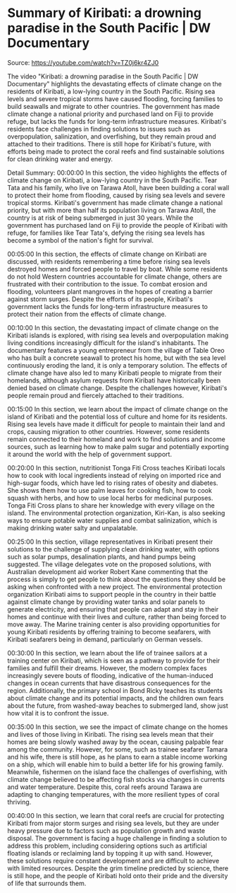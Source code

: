 # Summary of Kiribati: a drowning paradise in the South Pacific | DW Documentary

Source: https://youtube.com/watch?v=TZ0j6kr4ZJ0

The video "Kiribati: a drowning paradise in the South Pacific | DW Documentary" highlights the devastating effects of climate change on the residents of Kiribati, a low-lying country in the South Pacific. Rising sea levels and severe tropical storms have caused flooding, forcing families to build seawalls and migrate to other countries. The government has made climate change a national priority and purchased land on Fiji to provide refuge, but lacks the funds for long-term infrastructure measures. Kiribati's residents face challenges in finding solutions to issues such as overpopulation, salinization, and overfishing, but they remain proud and attached to their traditions. There is still hope for Kiribati's future, with efforts being made to protect the coral reefs and find sustainable solutions for clean drinking water and energy.

Detail Summary: 
00:00:00
In this section, the video highlights the effects of climate change on Kiribati, a low-lying country in the South Pacific. Tear Tata and his family, who live on Tarawa Atoll, have been building a coral wall to protect their home from flooding, caused by rising sea levels and severe tropical storms. Kiribati's government has made climate change a national priority, but with more than half its population living on Tarawa Atoll, the country is at risk of being submerged in just 30 years. While the government has purchased land on Fiji to provide the people of Kiribati with refuge, for families like Tear Tata's, defying the rising sea levels has become a symbol of the nation's fight for survival.

00:05:00
In this section, the effects of climate change on Kiribati are discussed, with residents remembering a time before rising sea levels destroyed homes and forced people to travel by boat. While some residents do not hold Western countries accountable for climate change, others are frustrated with their contribution to the issue. To combat erosion and flooding, volunteers plant mangroves in the hopes of creating a barrier against storm surges. Despite the efforts of its people, Kiribati's government lacks the funds for long-term infrastructure measures to protect their nation from the effects of climate change.

00:10:00
In this section, the devastating impact of climate change on the Kiribati islands is explored, with rising sea levels and overpopulation making living conditions increasingly difficult for the island's inhabitants. The documentary features a young entrepreneur from the village of Table Oreo who has built a concrete seawall to protect his home, but with the sea level continuously eroding the land, it is only a temporary solution. The effects of climate change have also led to many Kiribati people to migrate from their homelands, although asylum requests from Kiribati have historically been denied based on climate change. Despite the challenges however, Kiribati's people remain proud and fiercely attached to their traditions.

00:15:00
In this section, we learn about the impact of climate change on the island of Kiribati and the potential loss of culture and home for its residents. Rising sea levels have made it difficult for people to maintain their land and crops, causing migration to other countries. However, some residents remain connected to their homeland and work to find solutions and income sources, such as learning how to make palm sugar and potentially exporting it around the world with the help of government support.

00:20:00
In this section, nutritionist Tonga Fiti Cross teaches Kiribati locals how to cook with local ingredients instead of relying on imported rice and high-sugar foods, which have led to rising rates of obesity and diabetes. She shows them how to use palm leaves for cooking fish, how to cook squash with herbs, and how to use local herbs for medicinal purposes. Tonga Fiti Cross plans to share her knowledge with every village on the island. The environmental protection organization, Kiri-Kan, is also seeking ways to ensure potable water supplies and combat salinization, which is making drinking water salty and unpalatable.

00:25:00
In this section, village representatives in Kiribati present their solutions to the challenge of supplying clean drinking water, with options such as solar pumps, desalination plants, and hand pumps being suggested. The village delegates vote on the proposed solutions, with Australian development aid worker Robert Kane commenting that the process is simply to get people to think about the questions they should be asking when confronted with a new project. The environmental protection organization Kiribati aims to support people in the country in their battle against climate change by providing water tanks and solar panels to generate electricity, and ensuring that people can adapt and stay in their homes and continue with their lives and culture, rather than being forced to move away. The Marine training center is also providing opportunities for young Kiribati residents by offering training to become seafarers, with Kiribati seafarers being in demand, particularly on German vessels.

00:30:00
In this section, we learn about the life of trainee sailors at a training center on Kiribati, which is seen as a pathway to provide for their families and fulfill their dreams. However, the modern complex faces increasingly severe bouts of flooding, indicative of the human-induced changes in ocean currents that have disastrous consequences for the region. Additionally, the primary school in Bond Ricky teaches its students about climate change and its potential impacts, and the children own fears about the future, from washed-away beaches to submerged land, show just how vital it is to confront the issue.

00:35:00
In this section, we see the impact of climate change on the homes and lives of those living in Kiribati. The rising sea levels mean that their homes are being slowly washed away by the ocean, causing palpable fear among the community. However, for some, such as trainee seafarer Tamara and his wife, there is still hope, as he plans to earn a stable income working on a ship, which will enable him to build a better life for his growing family. Meanwhile, fishermen on the island face the challenges of overfishing, with climate change believed to be affecting fish stocks via changes in currents and water temperature. Despite this, coral reefs around Tarawa are adapting to changing temperatures, with the more resilient types of coral thriving.

00:40:00
In this section, we learn that coral reefs are crucial for protecting Kiribati from major storm surges and rising sea levels, but they are under heavy pressure due to factors such as population growth and waste disposal. The government is facing a huge challenge in finding a solution to address this problem, including considering options such as artificial floating islands or reclaiming land by topping it up with sand. However, these solutions require constant development and are difficult to achieve with limited resources. Despite the grim timeline predicted by science, there is still hope, and the people of Kiribati hold onto their pride and the diversity of life that surrounds them.

